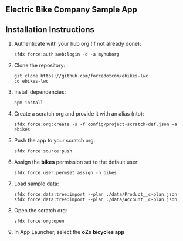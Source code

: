 ## Electric Bike Company Sample App

## Installation Instructions

1. Authenticate with your hub org (if not already done):
    ```
    sfdx force:auth:web:login -d -a myhuborg
    ```

1. Clone the repository:
    ```
    git clone https://github.com/forcedotcom/ebikes-lwc
    cd ebikes-lwc
    ```

1. Install dependencies:
    ```
    npm install
    ```

1. Create a scratch org and provide it with an alias (nto):
    ```
    sfdx force:org:create -s -f config/project-scratch-def.json -a ebikes
    ```

1. Push the app to your scratch org:
    ```
    sfdx force:source:push
    ```

1. Assign the **bikes** permission set to the default user:
    ```
    sfdx force:user:permset:assign -n bikes
    ```

1. Load sample data:
    ```
    sfdx force:data:tree:import --plan ./data/Product__c-plan.json
    sfdx force:data:tree:import --plan ./data/Account__c-plan.json
    ```

1. Open the scratch org:
    ```
    sfdx force:org:open
    ```

1. In App Launcher, select the **oZo bicycles app**
